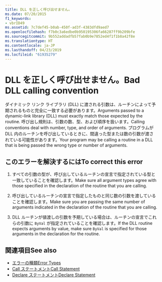 ```yaml
---
title: DLL を正しく呼び出せません。
ms.date: 07/20/2015
f1_keywords:
- vbrID49
ms.assetid: 7c7def45-b0ab-450f-ad3f-4383dfd9aed7
ms.openlocfilehash: f7b0c3a6edbe0b950195306fa66287ff9b209bfe
ms.sourcegitcommit: 9b552addadfb57fab0b9e7852ed4f1f1b8a42f8e
ms.translationtype: HT
ms.contentlocale: ja-JP
ms.lasthandoff: 04/23/2019
ms.locfileid: "61935279"
---
```

# <a name="bad-dll-calling-convention"></a><span data-ttu-id="33487-102">DLL を正しく呼び出せません。</span><span class="sxs-lookup"><span data-stu-id="33487-102">Bad DLL calling convention</span></span>
<span data-ttu-id="33487-103">ダイナミック リンク ライブラリ (DLL) に渡される引数は、ルーチンによって予期されるものと完全に一致する必要があります。</span><span class="sxs-lookup"><span data-stu-id="33487-103">Arguments passed to a dynamic-link library (DLL) must exactly match those expected by the routine.</span></span> <span data-ttu-id="33487-104">呼び出し規則は、引数の数、型、および順序を扱います。</span><span class="sxs-lookup"><span data-stu-id="33487-104">Calling conventions deal with number, type, and order of arguments.</span></span> <span data-ttu-id="33487-105">プログラムが DLL 内のルーチンを呼び出しているときに、間違った型または数の引数が渡されている可能性があります。</span><span class="sxs-lookup"><span data-stu-id="33487-105">Your program may be calling a routine in a DLL that is being passed the wrong type or number of arguments.</span></span>  
  
## <a name="to-correct-this-error"></a><span data-ttu-id="33487-106">このエラーを解決するには</span><span class="sxs-lookup"><span data-stu-id="33487-106">To correct this error</span></span>  
  
1. <span data-ttu-id="33487-107">すべての引数の型が、呼び出しているルーチンの宣言で指定されている型と一致していることを確認します。</span><span class="sxs-lookup"><span data-stu-id="33487-107">Make sure all argument types agree with those specified in the declaration of the routine that you are calling.</span></span>  
  
2. <span data-ttu-id="33487-108">呼び出しているルーチンの宣言で指定したものと同じ数の引数を渡していることを確認します。</span><span class="sxs-lookup"><span data-stu-id="33487-108">Make sure you are passing the same number of arguments indicated in the declaration of the routine that you are calling.</span></span>  
  
3. <span data-ttu-id="33487-109">DLL ルーチンが値渡しの引数を予期している場合は、ルーチンの宣言でこれらの引数に `ByVal` が指定されていることを確認します。</span><span class="sxs-lookup"><span data-stu-id="33487-109">If the DLL routine expects arguments by value, make sure `ByVal` is specified for those arguments in the declaration for the routine.</span></span>  
  
## <a name="see-also"></a><span data-ttu-id="33487-110">関連項目</span><span class="sxs-lookup"><span data-stu-id="33487-110">See also</span></span>

- [<span data-ttu-id="33487-111">エラーの種類</span><span class="sxs-lookup"><span data-stu-id="33487-111">Error Types</span></span>](../../../visual-basic/programming-guide/language-features/error-types.md)
- [<span data-ttu-id="33487-112">Call ステートメント</span><span class="sxs-lookup"><span data-stu-id="33487-112">Call Statement</span></span>](../../../visual-basic/language-reference/statements/call-statement.md)
- [<span data-ttu-id="33487-113">Declare ステートメント</span><span class="sxs-lookup"><span data-stu-id="33487-113">Declare Statement</span></span>](../../../visual-basic/language-reference/statements/declare-statement.md)
